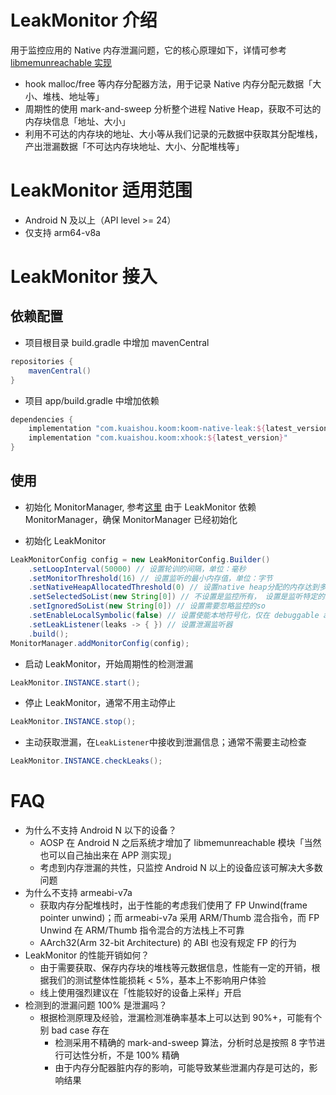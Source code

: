 # LeakMonitor 介绍

用于监控应用的 Native
内存泄漏问题，它的核心原理如下，详情可参考 [libmemunreachable 实现](https://android.googlesource.com/platform/system/memory/libmemunreachable/+/master/README.md)

- hook malloc/free 等内存分配器方法，用于记录 Native 内存分配元数据「大小、堆栈、地址等」
- 周期性的使用 mark-and-sweep 分析整个进程 Native Heap，获取不可达的内存块信息「地址、大小」
- 利用不可达的内存块的地址、大小等从我们记录的元数据中获取其分配堆栈，产出泄漏数据「不可达内存块地址、大小、分配堆栈等」

# LeakMonitor 适用范围

- Android N 及以上（API level >= 24）
- 仅支持 arm64-v8a

# LeakMonitor 接入

## 依赖配置

- 项目根目录 build.gradle 中增加 mavenCentral

```groovy
repositories {
    mavenCentral()
}
```

- 项目 app/build.gradle 中增加依赖

```groovy
dependencies {
    implementation "com.kuaishou.koom:koom-native-leak:${latest_version}"
    implementation "com.kuaishou.koom:xhook:${latest_version}"
}
```

## 使用

- 初始化 MonitorManager, 参考[这里](../koom-monitor-base/README.zh-CN.md)
  由于 LeakMonitor 依赖 MonitorManager，确保 MonitorManager 已经初始化

- 初始化 LeakMonitor

```java
LeakMonitorConfig config = new LeakMonitorConfig.Builder()
    .setLoopInterval(50000) // 设置轮训的间隔，单位：毫秒
    .setMonitorThreshold(16) // 设置监听的最小内存值，单位：字节
    .setNativeHeapAllocatedThreshold(0) // 设置native heap分配的内存达到多少阈值开始监控，单位：字节
    .setSelectedSoList(new String[0]) // 不设置是监控所有， 设置是监听特定的so,  比如监控libcore.so 填写 libcore 不带.so
    .setIgnoredSoList(new String[0]) // 设置需要忽略监控的so
    .setEnableLocalSymbolic(false) // 设置使能本地符号化，仅在 debuggable apk 下有用，release 请关闭
    .setLeakListener(leaks -> { }) // 设置泄漏监听器
    .build();
MonitorManager.addMonitorConfig(config);
```

- 启动 LeakMonitor，开始周期性的检测泄漏

```java
LeakMonitor.INSTANCE.start();
```

- 停止 LeakMonitor，通常不用主动停止

```java
LeakMonitor.INSTANCE.stop();
```

- 主动获取泄漏，在`LeakListener`中接收到泄漏信息；通常不需要主动检查

```java
LeakMonitor.INSTANCE.checkLeaks();
```

# FAQ

- 为什么不支持 Android N 以下的设备？
    - AOSP 在 Android N 之后系统才增加了 libmemunreachable 模块「当然也可以自己抽出来在 APP 测实现」
    - 考虑到内存泄漏的共性，只监控 Android N 以上的设备应该可解决大多数问题
- 为什么不支持 armeabi-v7a
    - 获取内存分配堆栈时，出于性能的考虑我们使用了 FP Unwind(frame pointer unwind)；而 armeabi-v7a 采用 ARM/Thumb 混合指令，而 FP
      Unwind 在 ARM/Thumb 指令混合的方法栈上不可靠
    - AArch32(Arm 32-bit Architecture) 的 ABI 也没有规定 FP 的行为
- LeakMonitor 的性能开销如何？
    - 由于需要获取、保存内存块的堆栈等元数据信息，性能有一定的开销，根据我们的测试整体性能损耗 < 5%，基本上不影响用户体验
    - 线上使用强烈建议在「性能较好的设备上采样」开启
- 检测到的泄漏问题 100% 是泄漏吗？
    - 根据检测原理及经验，泄漏检测准确率基本上可以达到 90%+，可能有个别 bad case 存在
        - 检测采用不精确的 mark-and-sweep 算法，分析时总是按照 8 字节进行可达性分析，不是 100% 精确
        - 由于内存分配器脏内存的影响，可能导致某些泄漏内存是可达的，影响结果
